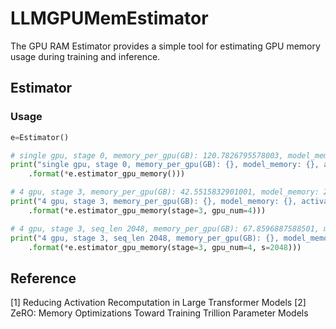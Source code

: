 # LLMGPUMemEstimator
The GPU RAM Estimator provides a simple tool for estimating GPU memory usage during training and inference.
## Estimator
### Usage
```python
e=Estimator()

# single gpu, stage 0, memory_per_gpu(GB): 120.7826795578003, model_memory: 104.3081283569336, activation_memory: 3.43603515625, buffer_memory: 13.0385160446167
print("single gpu, stage 0, memory_per_gpu(GB): {}, model_memory: {}, activation_memory: {}, buffer_memory: {}" \
    .format(*e.estimator_gpu_memory()))

# 4 gpu, stage 3, memory_per_gpu(GB): 42.5515832901001, model_memory: 26.0770320892334, activation_memory: 3.43603515625, buffer_memory: 13.0385160446167
print("4 gpu, stage 3, memory_per_gpu(GB): {}, model_memory: {}, activation_memory: {}, buffer_memory: {}" \
    .format(*e.estimator_gpu_memory(stage=3, gpu_num=4)))

# 4 gpu, stage 3, seq_len 2048, memory_per_gpu(GB): 67.8596887588501, model_memory: 26.0770320892334, activation_memory: 28.744140625, buffer_memory: 13.0385160446167
print("4 gpu, stage 3, seq_len 2048, memory_per_gpu(GB): {}, model_memory: {}, activation_memory: {}, buffer_memory: {}" \
    .format(*e.estimator_gpu_memory(stage=3, gpu_num=4, s=2048)))
```

## Reference
[1] Reducing Activation Recomputation in Large Transformer Models
[2] ZeRO: Memory Optimizations Toward Training Trillion Parameter Models
